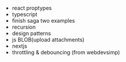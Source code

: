 * react proptypes
* typescript
* finish saga two examples
* recursion
* design patterns
* js BLOB(upload attachments)
* nextjs
* throttling & debouncing (from webdevsimp)
